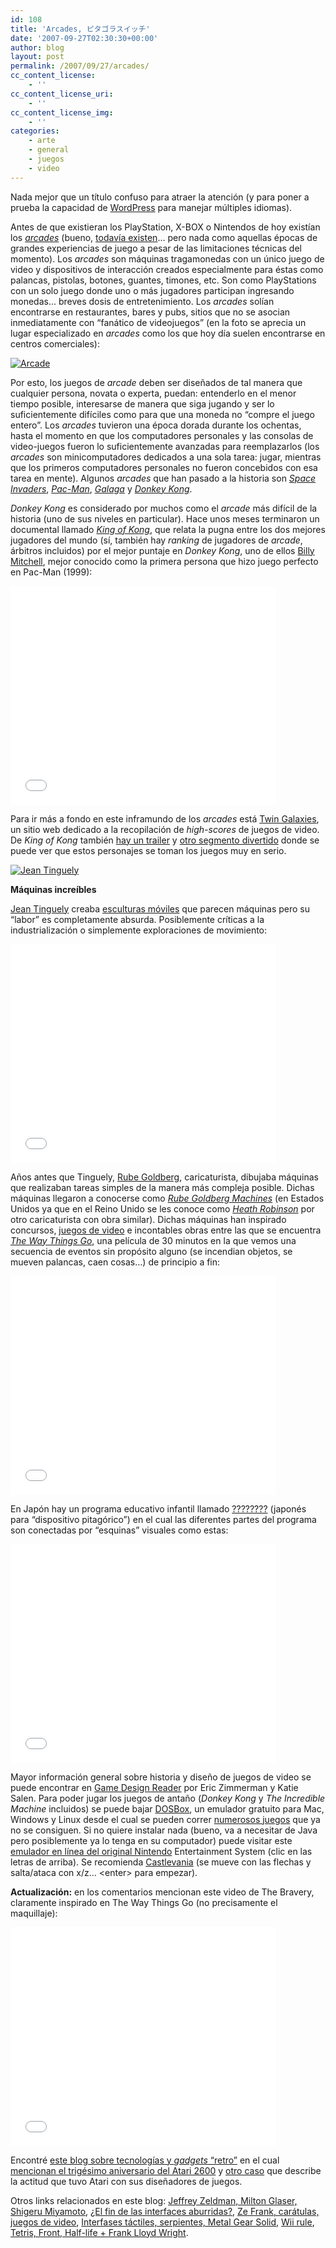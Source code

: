 ```yaml
---
id: 108
title: 'Arcades, ピタゴラスイッチ'
date: '2007-09-27T02:30:30+00:00'
author: blog
layout: post
permalink: /2007/09/27/arcades/
cc_content_license:
    - ''
cc_content_license_uri:
    - ''
cc_content_license_img:
    - ''
categories:
    - arte
    - general
    - juegos
    - video
---
```


Nada mejor que un título confuso para atraer la atención (y para poner a prueba la capacidad de [WordPress](http://www.wordpress.org "sitio web oficial del motor de este blog") para manejar múltiples idiomas).

Antes de que existieran los PlayStation, X-BOX o Nintendos de hoy existían los [*arcades*](http://en.wikipedia.org/wiki/Arcade_game "Arcade según Wikipedia") (bueno, [todavía existen](http://en.wikipedia.org/wiki/Dance_Dance_Revolution "Dance Dance Revolution en Wikipedia")… pero nada como aquellas épocas de grandes experiencias de juego a pesar de las limitaciones técnicas del momento). Los *arcades* son máquinas tragamonedas con un único juego de video y dispositivos de interacción creados especialmente para éstas como palancas, pistolas, botones, guantes, timones, etc. Son como PlayStations con un solo juego donde uno o más jugadores participan ingresando monedas… breves dosis de entretenimiento. Los *arcades* solían encontrarse en restaurantes, bares y pubs, sitios que no se asocian inmediatamente con “fanático de videojuegos” (en la foto se aprecia un lugar especializado en *arcades* como los que hoy día suelen encontrarse en centros comerciales):

[![Arcade](/wp-content/uploads/2007/09/arcade.jpg)](http://www.flickr.com/photos/petromyzon/24816446/ "Foto de Petromyzon")

Por esto, los juegos de *arcade* deben ser diseñados de tal manera que cualquier persona, novata o experta, puedan: entenderlo en el menor tiempo posible, interesarse de manera que siga jugando y ser lo suficientemente difíciles como para que una moneda no “compre el juego entero”. Los *arcades* tuvieron una época dorada durante los ochentas, hasta el momento en que los computadores personales y las consolas de video-juegos fueron lo suficientemente avanzadas para reemplazarlos (los *arcades* son minicomputadores dedicados a una sola tarea: jugar, mientras que los primeros computadores personales no fueron concebidos con esa tarea en mente). Algunos *arcades* que han pasado a la historia son *[Space Invaders](http://en.wikipedia.org/wiki/Space_Invaders "ver en Wikipedia")*, *[Pac-Man](http://en.wikipedia.org/wiki/Pac-Man "ver en Wikipedia")*, *[Galaga](http://en.wikipedia.org/wiki/Galaga "ver en Wikipedia")* y *[Donkey Kong](http://en.wikipedia.org/wiki/Donkey_Kong_%28arcade_game%29 "ver en Wikipedia")*.

*Donkey Kong* es considerado por muchos como el *arcade* más difícil de la historia (uno de sus niveles en particular). Hace unos meses terminaron un documental llamado *[King of Kong](http://www.wired.com/entertainment/hollywood/news/2007/08/king_of_kong "Reseña en Wired News")*, que relata la pugna entre los dos mejores jugadores del mundo (sí, también hay *ranking* de jugadores de *arcade*, árbitros incluidos) por el mejor puntaje en *Donkey Kong*, uno de ellos [Billy Mitchell](http://en.wikipedia.org/wiki/Billy_Mitchell_(gamer) "ver en Wikipedia"), mejor conocido como la primera persona que hizo juego perfecto en Pac-Man (1999):

<embed height="350" src="//www.youtube.com/v/rmiUruuAO4E" type="application/x-shockwave-flash" width="425" wmode="transparent">

Para ir más a fondo en este inframundo de los *arcades* está [Twin Galaxies](http://www.twingalaxies.com/), un sitio web dedicado a la recopilación de *high-scores* de juegos de video. De *King of Kong* también [hay un trailer](http://www.youtube.com/watch?v=xMJZ-_bJKdI "King of kong Trailer") y [otro segmento divertido](http://www.youtube.com/watch?v=MkMWw1whxjE) donde se puede ver que estos personajes se toman los juegos muy en serio.

[![Jean Tinguely](/wp-content/uploads/2007/09/tinguely.jpg)](http://www.flickr.com/photos/durica/1251467927/ "Foto de Sanja")

**Máquinas increíbles**

[Jean Tinguely](http://fr.wikipedia.org/wiki/Jean_Tinguely "ver en Wikipedia (francés)") creaba [esculturas móviles](http://images.google.com/images?q=jean+tinguely) que parecen máquinas pero su “labor” es completamente absurda. Posiblemente críticas a la industrialización o simplemente exploraciones de movimiento:

<embed height="350" src="//www.youtube.com/v/hsfvsBxVxbk" type="application/x-shockwave-flash" width="425" wmode="transparent">

Años antes que Tinguely, [Rube Goldberg](http://en.wikipedia.org/wiki/Rube_goldberg "ver en Wikipedia"), caricaturista, dibujaba máquinas que realizaban tareas simples de la manera más compleja posible. Dichas máquinas llegaron a conocerse como *[Rube Goldberg Machines](http://en.wikipedia.org/wiki/Rube_Goldberg_machine "ver en Wikipedia")* (en Estados Unidos ya que en el Reino Unido se les conoce como *[Heath Robinson](http://en.wikipedia.org/wiki/Heath_Robinson "ver en Wikipedia")* por otro caricaturista con obra similar). Dichas máquinas han inspirado concursos, [juegos de video](http://en.wikipedia.org/wiki/The_Incredible_Machine "The Incredible Machine") e incontables obras entre las que se encuentra *[The Way Things Go](http://en.wikipedia.org/wiki/The_Way_Things_Go "ver en Wikipedia")*, una película de 30 minutos en la que vemos una secuencia de eventos sin propósito alguno (se incendian objetos, se mueven palancas, caen cosas…) de principio a fin:

<embed height="350" src="//www.youtube.com/v/U82eWptFxSs" type="application/x-shockwave-flash" width="425" wmode="transparent">

En Japón hay un programa educativo infantil llamado [????????](http://en.wikipedia.org/wiki/PythagoraSwitch "ver en Wikipedia") (japonés para “dispositivo pitagórico”) en el cual las diferentes partes del programa son conectadas por “esquinas” visuales como estas:

<embed height="350" src="//www.youtube.com/v/tN9GLtcDgW0" type="application/x-shockwave-flash" width="425" wmode="transparent">

Mayor información general sobre historia y diseño de juegos de video se puede encontrar en [Game Design Reader](http://www.amazon.com/gp/redirect.html?ie=UTF8&location=http%3A%2F%2Fwww.amazon.com%2FGame-Design-Reader-Rules-Anthology%2Fsim%2F0262195364%2F1&tag=maurigiral-20&linkCode=ur2&camp=1789&creative=9325) por Eric Zimmerman y Katie Salen. Para poder jugar los juegos de antaño (*Donkey Kong* y *The Incredible Machine* incluidos) se puede bajar [DOSBox](http://dosbox.sourceforge.net/ "sitio web oficial"), un emulador gratuito para Mac, Windows y Linux desde el cual se pueden correr [numerosos juegos](http://dosbox.sourceforge.net/comp_list.php?letter=a "Listado de juegos para DOSBox") que ya no se consiguen. Si no quiere instalar nada (bueno, va a necesitar de Java pero posiblemente ya lo tenga en su computador) puede visitar este [emulador en línea del original Nintendo](http://www.virtualnes.com/) Entertainment System (clic en las letras de arriba). Se recomienda [Castlevania](http://www.virtualnes.com/play/play.php?id=ADAC&s=6) (se mueve con las flechas y salta/ataca con x/z… &lt;enter&gt; para empezar).

**Actualización:** en los comentarios mencionan este video de The Bravery, claramente inspirado en The Way Things Go (no precisamente el maquillaje):

<embed height="350" src="//www.youtube.com/v/T3PZQZqsVKY" type="application/x-shockwave-flash" width="425" wmode="transparent">

Encontré [este blog sobre tecnologías y *gadgets* “retro”](http://www.retrothing.com/ "Retro Thing") en el cual [mencionan el trigésimo aniversario del Atari 2600](http://www.retrothing.com/2007/09/the-atari-2600-.html "The Atari 2600 celebrates 30 years of low-rez fun") y [otro caso](http://www.retrothing.com/2007/09/ataris-biggest-.html "Atari's Biggest Blunder") que describe la actitud que tuvo Atari con sus diseñadores de juegos.

Otros links relacionados en este blog: [Jeffrey Zeldman, Milton Glaser, Shigeru Miyamoto](http://www.mauriciogiraldo.com/blog/2007/08/11/jeffrey-zeldman-milton-glaser-shigeru-miyamoto/ "mga/blog: Jeffrey Zeldman, Milton Glaser, Shigeru Miyamoto"), [¿El fin de las interfaces aburridas?](http://www.mauriciogiraldo.com/blog/2007/06/11/%c2%bfel-fin-de-las-interfaces-aburridas/ "mga/blog: ¿El fin de las interfaces aburridas?"), [Ze Frank, carátulas, juegos de video](http://www.mauriciogiraldo.com/blog/2007/04/03/ze-frank-caratulas-juegos-de-video/ "mga/blog: Ze Frank, carátulas, juegos de video"), [Interfases táctiles, serpientes, Metal Gear Solid](http://www.mauriciogiraldo.com/blog/2007/03/11/interfases-tactiles-serpientes-hideo-kojima/ "mga/blog: Interfases táctiles, serpientes, Metal Gear Solid"), [Wii rule](http://www.mauriciogiraldo.com/blog/2007/01/30/wii-rule/ "mga/blog: Wii rule"), [Tetris, Front, Half-life + Frank Lloyd Wright](http://www.mauriciogiraldo.com/blog/2007/01/25/tetris-front-half-life-frank-lloyd-wright/ "mga/blog: Tetris, Front, Half-life + Frank Lloyd Wright").